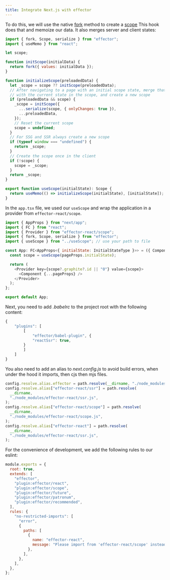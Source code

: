 ```yaml
---
title: Integrate Next.js with effector
---
```


To do this, we will use the native [fork](/en/api/effector/fork) method to create a [scope](/en/api/effector/Scope)
This hook does that and memoize our data. It also merges server and client states:

```js
import { fork, Scope, serialize } from "effector";
import { useMemo } from "react";

let scope;

function initScope(initialData) {
  return fork({ values: initialData });
}

function initializeScope(preloadedData) {
  let _scope = scope ?? initScope(preloadedData);
  // After navigating to a page with an initial scope state, merge that state
  // with the current state in the scope, and create a new scope
  if (preloadedData && scope) {
    _scope = initScope({
      ...serialize(scope, { onlyChanges: true }),
      ...preloadedData,
    });
    // Reset the current scope
    scope = undefined;
  }
  // For SSG and SSR always create a new scope
  if (typeof window === "undefined") {
    return _scope;
  }
  // Create the scope once in the client
  if (!scope) {
    scope = _scope;
  }
  return _scope;
}

export function useScope(initialState): Scope {
  return useMemo(() => initializeScope(initialState), [initialState]);
}
```

In the `app.tsx` file, we used our `useScope` and wrap the application in a provider from `effector-react/scope`.

```js
import { AppProps } from "next/app";
import { FC } from "react";
import { Provider } from "effector-react/scope";
import { fork, Scope, serialize } from "effector";
import { useScope } from "../useScope"; // use your path to file

const App: FC<AppProps<{ initialState: InitialStateType }>> = ({ Component, pageProps }) => {
  const scope = useScope(pageProps.initialState);

  return (
    <Provider key={scope?.graphite?.id || "0"} value={scope}>
      <Component {...pageProps} />
    </Provider>
  );
};

export default App;
```

Next, you need to add _.babelrc_ to the project root with the following content:

```js
{
    "plugins": [
        [
            "effector/babel-plugin", {
            "reactSsr": true,
        }
        ]
    ]
}
```

You also need to add an alias to _next.config.js_ to avoid build errors, when under the hood it imports, then cjs then mjs files.

```js
config.resolve.alias.effector = path.resolve(__dirname, "./node_modules/effector/effector.cjs.js");
config.resolve.alias["effector-react/ssr"] = path.resolve(
  __dirname,
  "./node_modules/effector-react/ssr.js",
);
config.resolve.alias["effector-react/scope"] = path.resolve(
  __dirname,
  "./node_modules/effector-react/scope.js",
);
config.resolve.alias["effector-react"] = path.resolve(
  __dirname,
  "./node_modules/effector-react/ssr.js",
);
```

For the convenience of development, we add the following rules to our eslint:

```js
module.exports = {
  root: true,
  extends: [
    "effector",
    "plugin:effector/react",
    "plugin:effector/scope",
    "plugin:effector/future",
    "plugin:effector/patronum",
    "plugin:effector/recommended",
  ],
  rules: {
    "no-restricted-imports": [
      "error",
      {
        paths: [
          {
            name: "effector-react",
            message: "Please import from 'effector-react/scope' instead.",
          },
        ],
      },
    ],
  },
};
```
